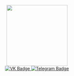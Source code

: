 <div id="header" align="center">
  <img src="https://media.giphy.com/media/O5MMKTXFyO98Y/giphy.gif" width="200"/>
</div>
<div id="badges" align="center">
  <a href="https://vk.com/ghoul_luc1i">
    <img src="https://img.shields.io/badge/VK-black?logo=VK&logoColor=red&style=for-the-badge" alt="VK Badge"/>
  </a>
  <a href="https://t.me/luc1q_ghoul">
    <img src="https://img.shields.io/badge/ Telegram-yellow?style=for-the badge&logo=telegram&logoColor=black" alt="Telegram Badge"/>
